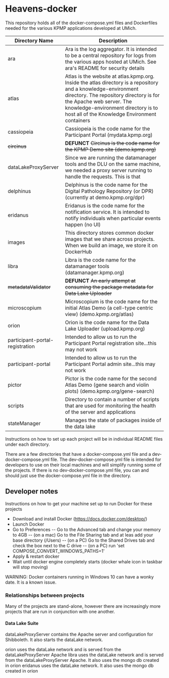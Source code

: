# Heavens-docker

This repository holds all of the docker-compose.yml files and Dockerfiles needed for the various KPMP applications developed at UMich.

|  **Directory Name** | **Description**   |
| ------------ | ------------ |
| ara  | Ara is the log aggregator.  It is intended to be a central repository for logs from the various apps hosted at UMich.  See ara's README for security details  |
| atlas | Atlas is the website at atlas.kpmp.org. Inside the atlas directory is a repository and a knowledge-environment directory. The repository directory is for the Apache web server. The knowledge-environment directory is to host all of the Knowledge Environment containers |
| cassiopeia  | Cassiopeia is the code name for the Participant Portal (mydata.kpmp.org)  |
| ~~circinus~~ | **DEFUNCT** ~~Circinus is the code name for the KPMP Demo site (demo.kpmp.org)~~ |
| dataLakeProxyServer | Since we are running the datamanager tools and the DLU on the same machine, we needed a proxy server running to handle the requests.  This is that |
| delphinus  |  Delphinus is the code name for the Digital Pathology Repository (or DPR) (currently at demo.kpmp.org/dpr)  |
| eridanus  | Eridanus is the code name for the notification service. It is intended to notify individuals when particular events happen (no UI)  |
| images | This directory stores common docker images that we share across projects.  When we build an image, we store it on DockerHub |
| libra  | Libra is the code name for the datamanager tools (datamanager.kpmp.org)  |
| ~~metadataValidator~~ | **DEFUNCT** ~~An early attempt at consuming the package metadata for Data Lake Uploader~~ |
| microscopium  | Microscopium is the code name for the initial Atlas Demo (a cell-type centric view) (demo.kpmp.org/atlas)  |
| orion  | Orion is the code name for the Data Lake Uploader (upload.kpmp.org)  |
| participant-portal-registration | Intended to allow us to run the Participant Portal registration site...this may not work |
| participant-portal | Intended to allow us to run the Participant Portal admin site...this may not work |
| pictor  | Pictor is the code name for the second Atlas Demo (gene search and violin plots) (demo.kpmp.org/gene-search)  |
| scripts | Directory to contain a number of scripts that are used for monitoring the health of the server and applications | 
| stateManager  | Manages the state of packages inside of the data lake |


Instructions on how to set up each project will be in individual README files under each directory.

There are a few directories that have a docker-compose.yml file and a dev-docker-compose.yml file.  The dev-docker-compose.yml file is intended
for developers to use on their local machines and will simplify running some of the projects.  If there is no dev-docker-compose.yml file, 
you can and should just use the docker-compose.yml file in the directory.

## Developer notes

Instructions on how to get your machine set up to run Docker for these projects
- Download and install Docker (https://docs.docker.com/desktop/)
- Launch Docker
- Go to Preferences
-- Go to the Advanced tab and change your memory to 4GB
-- (on a mac) Go to the File Sharing tab and at leas add your base directory (/Users)
-- (on a PC) Go to the Shared Drives tab and check the box next to the C drive
-- (on a PC) run 'set COMPOSE_CONVERT_WINDOWS_PATHS=1'
- Apply & restart docker
- Wait until docker engine completely starts (docker whale icon in taskbar will stop moving)

WARNING: Docker containers running in Windows 10 can have a wonky date. It is a known issue. 

### Relationships between projects

Many of the projects are stand-alone, however there are increasingly more projects that are run in conjunction with one another.


#### Data Lake Suite

dataLakeProxyServer contains the Apache server and configuration for Shibboleth.  It also starts the dataLake network.

orion uses the dataLake network and is served from the dataLakeProxyServer Apache
libra uses the dataLake network and is served from the dataLakeProxyServer Apache. It also uses the mongo db created in orion
eridanus uses the dataLake network. It also uses the mongo db created in orion
      
